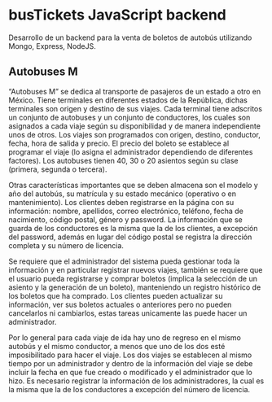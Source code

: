 # busTickets JavaScript backend

Desarrollo de un backend para la venta de boletos de autobús utilizando Mongo, Express, NodeJS. 

## Autobuses M

“Autobuses M” se dedica al transporte de pasajeros de un estado a otro en México. Tiene terminales en diferentes estados de la República, dichas terminales son origen y destino de sus viajes. Cada terminal tiene adscritos un conjunto de autobuses y un conjunto de conductores, los cuales son asignados a cada viaje según su disponibilidad y de manera independiente unos de otros. Los viajes son programados con origen, destino, conductor, fecha, hora de salida y precio. El precio del boleto se establece al programar el viaje (lo asigna el administrador dependiendo de diferentes factores). Los autobuses tienen 40, 30 o 20 asientos según su clase (primera, segunda o tercera). 

Otras características importantes que se deben almacena son el modelo y año del autobús, su matrícula y su estado mecánico (operativo o en mantenimiento). Los clientes deben registrarse en la página con su información: nombre, apellidos, correo electrónico, teléfono, fecha de nacimiento, código postal, género y password. La información que se guarda de los conductores es la misma que la de los clientes, a excepción del password, además en lugar del código postal se registra la dirección completa y su número de licencia. 

Se requiere que el administrador del sistema pueda gestionar toda la información y en particular registrar nuevos viajes, también se requiere que el usuario pueda registrarse y comprar boletos (implica la selección de un asiento y la generación de un boleto), manteniendo un registro histórico de los boletos que ha comprado. Los clientes pueden actualizar su información, ver sus boletos actuales o anteriores pero no pueden cancelarlos ni cambiarlos, estas tareas unicamente las puede hacer un administrador. 

Por lo general para cada viaje de ida hay uno de regreso en el mismo autobús y el mismo conductor, a menos que uno de los dos esté imposibilitado para hacer el viaje. Los dos viajes se establecen al mismo tiempo por un administrador y dentro de la información del viaje se debe incluir la fecha en que fue creado o modificado y el administrador que lo hizo. Es necesario registrar la información de los administradores, la cual es la misma que la de los conductores a excepción del número de licencia.